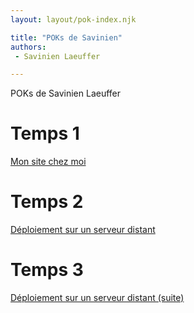 ```yaml
---
layout: layout/pok-index.njk

title: "POKs de Savinien"
authors:
 - Savinien Laeuffer

---
```


<!-- Début Résumé -->
POKs de Savinien Laeuffer

<!-- fin Résumé -->

# Temps 1

[Mon site chez moi](./monsite)

# Temps 2

[Déploiement sur un serveur distant](./serveurdistant)

# Temps 3

[Déploiement sur un serveur distant (suite)](./serveurdistant2)


